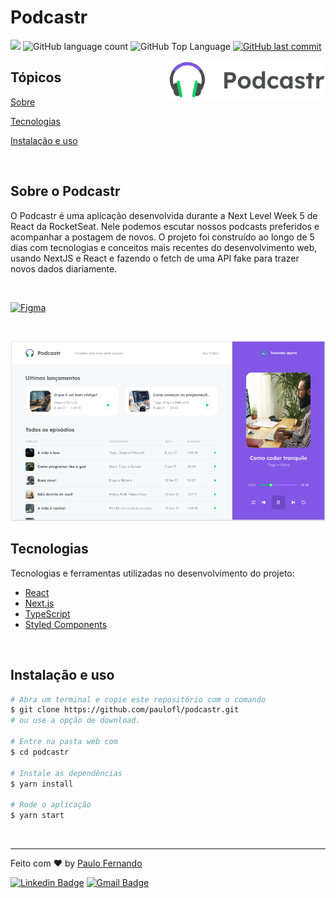 # Podcastr

<p>
  <img src="https://img.shields.io/badge/made%20by-Paulo%20Fernando-6F48C9?style=flat-square">
  <img alt="GitHub language count" src="https://img.shields.io/github/languages/count/paulofl/podcastr?color=6F48C9&style=flat-square">
  <img alt="GitHub Top Language" src="https://img.shields.io/github/languages/top/paulofl/podcastr?color=6F48C9&style=flat-square">
  <a href="https://github.com/paulofl/podcastr/commits/master">
    <img alt="GitHub last commit" src="https://img.shields.io/github/last-commit/paulofl/podcastr?color=6F48C9&style=flat-square">
  </a>
</p>

<img align="right" src=".github/logo.svg" width="50%" alt="Podcastr">

## Tópicos 

[Sobre](#sobre)

[Tecnologias](#tecnologias)

[Instalação e uso](#instalação-e-uso)

<br>

## Sobre o Podcastr

O Podcastr é uma aplicação desenvolvida durante a Next Level Week 5 de React da RocketSeat. Nele podemos escutar nossos podcasts preferidos e acompanhar a postagem de novos. O projeto foi construído ao longo de 5 dias com tecnologias e conceitos mais recentes do desenvolvimento web, usando NextJS e React e fazendo o fetch de uma API fake para trazer novos dados diariamente.

<br>

<p>
  <a href="https://www.figma.com/file/UwFEntsHpHYJlHNQAQr4gA/Podcastr/duplicate">
    <img alt="Figma" src="https://img.shields.io/badge/figma%20-%236F48C9.svg?&style=for-the-badge&logo=figma&logoColor=white"/>
  </a>
</p>

<br>

<p align="center">
  <img src=".github/cover.png" alt="Página inicial">
</p>

## Tecnologias

Tecnologias e ferramentas utilizadas no desenvolvimento do projeto:

- [React](https://reactjs.org/)
- [Next.js](https://nextjs.org/)
- [TypeScript](https://www.typescriptlang.org/)
- [Styled Components](https://styled-components.com/)

<br>

## Instalação e uso

```bash
# Abra um terminal e copie este repositório com o comando
$ git clone https://github.com/paulofl/podcastr.git
# ou use a opção de download.

# Entre na pasta web com 
$ cd podcastr

# Instale as dependências
$ yarn install

# Rode o aplicação
$ yarn start
```

<br>

---

Feito com :heart: by [Paulo Fernando](https://github.com/paulofl)

[![Linkedin Badge](https://img.shields.io/badge/-Paulo%20Fernando-6F48C9?style=flat-square&logo=Linkedin&logoColor=white&link=https://www.linkedin.com/in/rafaeldcmartins/)](https://www.linkedin.com/in/paulocornelio/) 
[![Gmail Badge](https://img.shields.io/badge/-paulofernandocornelio@gmail.com-6F48C9?style=flat-square&logo=Gmail&logoColor=white&link=mailto:paulofernandocornelio@gmail.com)](mailto:paulofernandocornelio@gmail.com)
